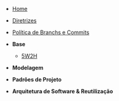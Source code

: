 <!-- docs/_sidebar.md -->

- [Home](/)
- [Diretrizes](/Diretrizes/Diretrizes.md)
- [Política de Branchs e Commits](/politicas/policies.md)

- **Base**
    - [5W2H](/base/5W2H.md)

- **Modelagem**

- **Padrões de Projeto**

- **Arquitetura de Software & Reutilização**
